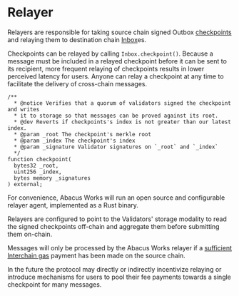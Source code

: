 # Relayer

Relayers are responsible for taking source chain signed Outbox [checkpoints](../messaging/#checkpoints) and relaying them to destination chain [Inbox](../messaging/inbox.md)es.

Checkpoints can be relayed by calling `Inbox.checkpoint()`. Because a message must be included in a relayed checkpoint before it can be sent to its recipient, more frequent relaying of checkpoints results in lower perceived latency for users. Anyone can relay a checkpoint at any time to facilitate the delivery of cross-chain messages.

```solidity
/**
  * @notice Verifies that a quorum of validators signed the checkpoint and writes
  * it to storage so that messages can be proved against its root.
  * @dev Reverts if checkpoints's index is not greater than our latest index.
  * @param _root The checkpoint's merkle root
  * @param _index The checkpoint's index
  * @param _signature Validator signatures on `_root` and `_index`
  */
function checkpoint(
  bytes32 _root,
  uint256 _index,
  bytes memory _signatures
) external;
```

For convenience, Abacus Works will run an open source and configurable relayer agent, implemented as a Rust binary.&#x20;

Relayers are configured to point to the Validators' storage modality to read the signed checkpoints off-chain and aggregate them before submitting them on-chain.

Messages will only be processed by the Abacus Works relayer if a [sufficient Interchain gas](../../developers/advanced/gas.md) payment has been made on the source chain.

In the future the protocol may directly or indirectly incentivize relaying or introduce mechanisms for users to pool their fee payments towards a single checkpoint for many messages.

